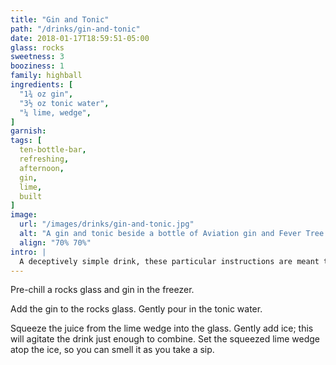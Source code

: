```yaml
---
title: "Gin and Tonic"
path: "/drinks/gin-and-tonic"
date: 2018-01-17T18:59:51-05:00
glass: rocks
sweetness: 3
booziness: 1
family: highball
ingredients: [
  "1¾ oz gin",
  "3½ oz tonic water",
  "¼ lime, wedge",
]
garnish:
tags: [
  ten-bottle-bar,
  refreshing,
  afternoon,
  gin,
  lime,
  built
]
image:
  url: "/images/drinks/gin-and-tonic.jpg"
  alt: "A gin and tonic beside a bottle of Aviation gin and Fever Tree Mediterranean tonic water"
  align: "70% 70%"
intro: |
  A deceptively simple drink, these particular instructions are meant to minimize the amount of carbonation lost from the tonic water. Recipe by Dave Arnold.
---
```

Pre-chill a rocks glass and gin in the freezer.

Add the gin to the rocks glass. Gently pour in the tonic water.

Squeeze the juice from the lime wedge into the glass. Gently add ice; this will agitate the drink just enough to combine. Set the squeezed lime wedge atop the ice, so you can smell it as you take a sip.

